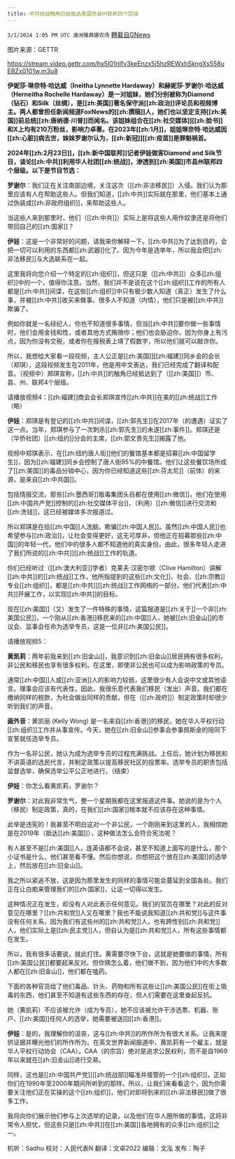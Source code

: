 ```yaml
---
title: 中共统战触角已经抵达美国市县州联邦四个层级
---
```

`3/1/2024 1:05 PM UTC 澳洲雅典娜农场` [轉載自GNews](https://gnews.org/articles/2356487)

图片来源：GETTR

https://stream.video.gettr.com/hx5I01nIfv3keEnzx5j5hzREWxhSkngXs558uEBZx0101w.m3u8

**伊妮莎·琳奈特·哈达威（Ineitha Lynnette Hardaway）和赫妮莎·罗谢尔·哈达威（Herneitha Rochelle Hardaway）是一对姐妹，她们分别被称为Diamond （钻石）和Silk（丝绸），是[[zh:美国]]著名保守派[[zh:政治]]评论员和视频博主。两人都曾担任新闻频道FoxNews的[[zh:撰稿]]人，她们也以坚定支持[[zh:美国]]前总统[[zh:唐纳德·川普]]而闻名。该姐妹组合在[[zh:社交媒体]][[zh:脸书]]和X上均有210万粉丝，影响力卓著。在2023年[[zh:1月]]，姐姐琳奈特·哈达威因[[zh:心脏]]病去世，妹妹罗谢尔认为，[[zh:新冠]][[zh:疫苗]]是罪魁祸首。** 

**2024年[[zh:2月23日]]，[[zh:新中国联邦]]记者伊娃做客Diamond and Silk节目，谈论[[zh:中共]]利用华人社团[[zh:统战]]，渗透到[[zh:美国]]市县州联邦四个层级。以下是节目节选：**

**罗谢尔**：我们正在关注南部边境，关注这次（[[zh:非法移民]]）入侵。我们认为那里应该有人在帮助这些人。但我们知道，[[zh:中共]]实际就在那里，他们基本上通过伪装成[[zh:非政府组织]]，来帮助这些人。

当这些人来到那里时，他们（[[zh:中共]]）实际上是将这些人用作奴隶还是将他们带回自己的[[zh:国家]]？

**伊娃**：这是一个非常好的问题，请我来你解释一下。[[zh:中共]]为了达到目的，会把一切可以利用的东西都[[zh:武器]]化了。因为今年是选举年，所以我会把[[zh:非法移民]]与大选联系在一起。

这里我将向您介绍一个特定的[[zh:组织]]，但这只是（[[zh:中共]]）众多[[zh:组织]]中的一个，值得你注意。当然，我们并不是说在这个[[zh:组织]]工作的所有人都是[[zh:中共]]间谍，在这些[[zh:组织]]中只有极少数人知道（真正）发生了什么事，并被[[zh:中共]]收买来做事。很多人不知道（内情），他们只是被[[zh:中共]]欺骗了。

例如你就是一名经纪人，你也不知道很多事情，但当[[zh:中共]]要你做一些事情时，他们会用金钱和性，或者其他方式贿赂你；他们也会胁迫你，因为你身上有污点，因为你没有交税，或者你在报税表上填了假数字，所以他们就可以敲诈你。

所以，我想给大家看一段视频，主人公正是[[zh:美国]][[zh:福建]]同乡会的会长（郑琪），这段视频发生在2011年，他是用中文表达，我们已经完成了翻译和配音。（视频中）郑琪宣称，[[zh:中共]]的触角已经抵达到了（[[zh:美国]]）市、县、州、联邦4个层级。

请播放视频4：[[zh:福建]]商会会长郑琪宣传[[zh:中共]]在美的[[zh:统战]]工作（略）

**伊娃**：郑琪是有登记的[[zh:中共]]间谍，[[zh:郭先生]]在2017年（的遭遇）证实了这一点。当年，郑琪参与了一次刺杀[[zh:郭先生]]的未遂[[zh:事件]]。郑琪还是（华侨社团）[[zh:纽约]]分会的主席，[[zh:郭文贵先生]]揭露了他。

视频中郑琪表示，在[[zh:纽约唐人街]]他们的餐馆基本都是招募[[zh:中国留学生]]，因为[[zh:福建]]同乡会控制了唐人街95%的中餐馆。他们让这些餐饮场所成了[[zh:美国]]的毒品分销中心，因为你已经知道这些[[zh:芬太尼]]（前体）的来源，是来自[[zh:中共国]]。

包括情报交流，那些[[zh:墨西哥]]贩毒集团头目都在使用[[zh:微信]]，他们在使用[[zh:中国共产党]]控制的[[zh:社交媒体平台]]，（利用）[[zh:微信]]进行交流和[[zh:洗钱]]，这已经被媒体多次报道过。

所以郑琪是在给[[zh:中国]]人洗脑，欺骗[[zh:中国人民]]。虽然[[zh:中国人民]]也希望参与[[zh:政治]]，让社会变得更好，这无可厚非，但他正在招募那些[[zh:中国]]的年轻一代，他们中的很多人都不知道他的真实身份。由此，很多年轻人走进了我们所说的[[zh:中共]][[zh:统战]]工作的轨道。

你们已经听过（[[zh:澳大利亚]]学者）克莱夫·汉密尔顿（Clive Hamilton）讲解[[zh:中共]]的[[zh:统战]]工作，他所指提到的这些[[zh:文化]]、社会、[[zh:宗教]]专业[[zh:组织]]，都是[[zh:中共]][[zh:统战]]工作网络的一部分。他们代表[[zh:中共]]开展工作，以实现[[zh:中共]]的目标。

现在[[zh:美国]]（又）发生了一件特殊的事情，这篇报道是[[zh:关于]]一个非[[zh:美国公民]]，一个刚从[[zh:香港]]移民来的[[zh:中国]]人，她被[[zh:旧金山]]的市议会、监事会任命为选举专员，这是一位非[[zh:美国公民]]。

请播放视频5：

**黄凯莉**：两年前我来到[[zh:旧金山]]，我意识到[[zh:旧金山]]居民拥有很多权利，非公民和移民也享有很多权利。在这里，即使非公民也可以成为影响政策的专员。

通常[[zh:中国]]人或[[zh:亚洲]]人的影响力较弱，这里很少有人会说中文或其他语言。理事会应该有代表性，因此，我很乐意代表我们移民（发出）声音。我们都在缴纳同样的税款，为社会做出同样的贡献，但在（[[zh:政府]]）制定政策时却很少听到我们的声音。

**画外音**：黄凯丽 (Kelly Wong) 是一名来自[[zh:香港]]的移民，她在华人平权行动[[zh:组织]]工作并从事宣传。今天，她在[[zh:旧金山]]参事会参事佩斯金的陪同下宣誓就任选举专员。

作为一名非公民，她认为成为选举专员的过程充满挑战。上任后，她计划为移民和不讲英语的选民代言，并制定政策以提高移民社区的投票率。选举专员的职责包括监督选举，确保选举公平公正地进行。（结束）

**伊娃**：你怎么看黄凯莉，罗谢尔？

**罗谢尔**：对此我非常生气，整一个星期我都在这里报道这件事。她说的是为个人（移民）制定政策，真的，在我们[[zh:国家]]根本就不应该存在这种事情。

此举是违宪的！我甚至不明白这对一个非公民，一个刚刚来到这里的人，我相信她是在2019年（抵达[[zh:美国]]），这种做法怎么会符合宪法呢？

有人甚至不是[[zh:美国]]人，连英语都不会说，甚至不知道上面写的是什么，那个小证书是什么，他们甚至看不懂。然后你想说，你想把这个放在[[zh:美国]]的选举上，然后放在[[zh:旧金山]]。

我之所以紧追不放，这是因为那里发生的同样的事情可能会蔓延到全国各处。我们正在让白痴来管理我们的[[zh:国家]]，让这一切得以发生。

这种情况正在发生，却没有人对此表示任何意见。我们的官员在哪里？对此的反对意见在哪里？[[zh:共和党]]人又在哪里？我也不能说我知道[[zh:共和党]]与这件事没有任何关系，因为我们有这些州的[[zh:共和党]]人，也有跨性别[[zh:共和党]]人，他们实际上是[[zh:民主党]]人，但自认为是[[zh:共和党]]人，所有这些事情都在发生。

所以，我有很多话要说，就此打住。黄需要尽快下台，这就是她要做的事情，所有[[zh:美国公民]]都要起来反对。但你猜怎么着，他们做不到，因为他们中的大多数人都在[[zh:旧金山]]，他们都在嗑药。

下面的各种官员给了他们毒品、针头、药物和所有这些让[[zh:美国公民]]在街上吸毒的东西，他们甚至不知道有这些东西的存在，但人们需要在这里奋起反抗。

她（黄凯莉）不应该被允许（成为专员），她不应该被允许干涉选票、机器、账户、[[zh:美国]]任何人的选举，她需要被送回[[zh:香港]]。

**伊娃**：是的，我理解你的沮丧，这与[[zh:中共]]的所作所为有很大关系。让我来提供证据并曝光他们的所作所为。在英文世界新闻报道中，黄凯莉有一个雇主，就是华人平权行动协会（CAA）。CAA（的宗旨）绝对是追求公民权利，而不是自1969年以来就在[[zh:旧金山]]进行交易。

同样，这也是[[zh:中国共产党]][[zh:统战部]]瞄准并接管的一个[[zh:组织]]，正如你们在1990年至2000年期间所听到的那样。所以，让我们来看看这个，因为你需要关注他们正在实操的这个[[zh:组织]]，他们对即将到来的[[zh:非法移民]]做了很多工作。

我将向你们展示他们参与上次选举的记录，以及他们在华人圈所做的事情，这将非常令人担忧，但这些只是[[zh:中共]]在[[zh:美国]]各地拥有的众多[[zh:组织]]之一。

      
机听：Sadhu  校对：人民代表N  翻译：文卓2022  编辑：文泓  发布：陶子


